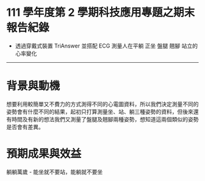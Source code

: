 # 111 學年度第 2 學期科技應用專題之期末報告紀錄
* 透過穿戴式裝置 TriAnswer 並搭配 ECG 測量人在平躺 正坐 盤腿 翹腳 站立的心率變化

---

# 背景與動機
想要利用較簡單又不費力的方式測得不同的心電圖資料，所以我們決定測量不同的姿勢會有什麼不同的結果，起初只打算測量坐、站、躺三種姿勢的資料，但後來還有時間及有新的想法我們又測量了盤腿及翹腳兩種姿勢，想知道這兩個類似的姿勢是否會有差異。

# 預期成果與效益
躺躺萬歲 - 能坐就不要站，能躺就不要坐
